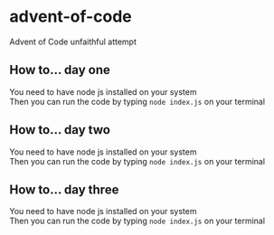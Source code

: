 # advent-of-code
Advent of Code unfaithful attempt

## How to... day one
You need to have node js installed on your system \
Then you can run the code by typing `node index.js` on your terminal 

## How to... day two
You need to have node js installed on your system \
Then you can run the code by typing `node index.js` on your terminal

## How to... day three
You need to have node js installed on your system \
Then you can run the code by typing `node index.js` on your terminal